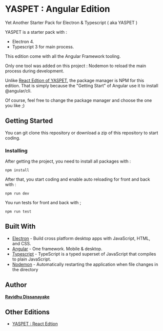 # YASPET : Angular Edition

Yet Another Starter Pack for Electron & Typescript ( aka YASPET ) 

YASPET is a starter pack with :

- Electron 4.
- Typescript 3 for main process.

This edition come with all the Angular Framework tooling. 

Only one tool was added on this project : Nodemon to reload the main process during development.

Unlike [React Edtion of YASPET](https://github.com/ravidhu/yaspet-react), the package manager is NPM for this edition. That is simply because the "Getting Start" of Angular use it to install @angular/cli.

Of course, feel free to change the package manager and choose the one you like ;) 

## Getting Started

You can git clone this repository or download a zip of this repository to start coding.

### Installing

After getting the project, you need to install all packages with :

`npm install`

After that, you start coding and enable auto reloading for front and back with :

`npm run dev`

You run tests for front and back with ;

`npm run test`

## Built With

* [Electron](https://electronjs.org/docs) - Build cross platform desktop apps with JavaScript, HTML, and CSS.
* [Angular](https://angular.io/) - One framework. Mobile & desktop.
* [Typescript](https://www.typescriptlang.org/) - TypeScript is a typed superset of JavaScript that compiles to plain JavaScript.
* [Nodemon](https://nodemon.io/) - Automatically restarting the application when file changes in the directory

## Author

**[Ravidhu Dissanayake](mailto:contact@ravidhu.com)**

## Other Editions 

* [YASPET : React Edtion](https://github.com/ravidhu/yaspet-react)
